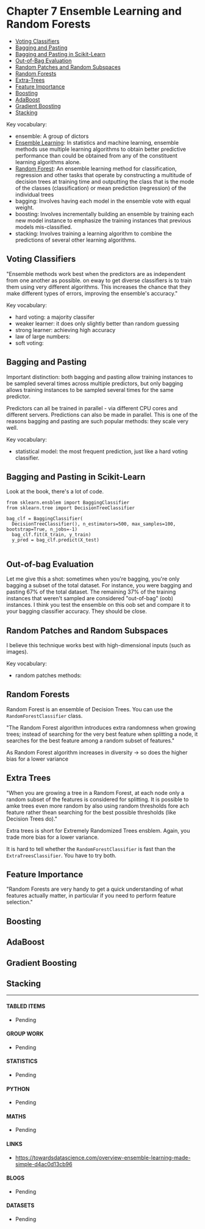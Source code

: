 # Chapter 7 Ensemble Learning and Random Forests

- [Voting Classifiers](#voting-classifiers)
- [Bagging and Pasting](#bagging-and-pasting)
- [Bagging and Pasting in Scikit-Learn](#bagging-and-pasting-in-scikit-learn)
- [Out-of-Bag Evaluation](#out-of-bag-evaluation)
- [Random Patches and Random Subspaces](#random-patches-and-random-subspaces)
- [Random Forests](#random-forests)
- [Extra-Trees](#extra-trees)
- [Feature Importance](#feature-importance)
- [Boosting](#boosting)
- [AdaBoost](#adaboost)
- [Gradient Boosting](#gradient-boosting)
- [Stacking](#stacking)

Key vocabulary:
- ensemble: A group of dictors
- [Ensemble Learning](https://en.wikipedia.org/wiki/Ensemble_learning): In statistics and machine learning, ensemble methods use multiple learning algorithms to obtain better predictive performance than could be obtained from any of the constituent learning algorithms alone. 
- [Random Forest](https://en.wikipedia.org/wiki/Random_forest): An ensemble learning method for classification, regression and other tasks that operate by constructing a multitude of decision trees at training time and outputting the class that is the mode of the classes (classification) or mean prediction (regression) of the individual trees
- bagging: Involves having each model in the ensemble vote with equal weight.
- boosting: Involves incrementally building an ensemble by training each new model instance to emphasize the training instances that previous models mis-classified.
- stacking: Involves training a learning algorithm to combine the predictions of several other learning algorithms.

## Voting Classifiers

"Ensemble methods work best when the predictors are as independent from one another as possible. on eway to get diverse classifiers is to train them using very different algorithms. This increases the chance that they make different types of errors, improving the ensemble's accuracy."

Key vocabulary:
- hard voting: a majority classifer
- weaker learner: it does only slightly better than random guessing
- strong learner: achieving high accuracy
- law of large numbers: 
- soft voting:

## Bagging and Pasting

Important distinction: both bagging and pasting allow training instances to be sampled several times across multiple predictors, but only bagging allows training instances to be sampled several times for the same predictor. 

Predictors can all be trained in parallel - via different CPU cores and different servers. Predictions can also be made in parallel. This is one of the reasons bagging and pasting are such popular methods: they scale very well. 

Key vocabulary:
- statistical model: the most frequent prediction, just like a hard voting classifier. 

## Bagging and Pasting in Scikit-Learn

Look at the book, there's a lot of code.

```
from sklearn.ensblem import BaggingClassifier
from sklearn.tree import DecisionTreeClassifier

bag_clf = BaggingClassifier(
  DecisionTreeClassifier(), n_estimators=500, max_samples=100, bootstrap=True, n_jobs=-1)
  bag_clf.fit(X_train, y_train)
  y_pred = bag_clf.predict(X_test)
  
```
## Out-of-bag Evaluation

Let me give this a shot: sometimes when you're bagging, you're only bagging a subset of the total dataset. For instance, you were bagging and pasting 67% of the total dataset. The remaining 37% of the training instances that weren't sampled are considered "out-of-bag" (oob) instances. I think you test the ensemble on this oob set and compare it to your bagging classifier accuracy. They should be close. 

## Random Patches and Random Subspaces

I believe this technique works best with high-dimensional inputs (such as images). 

Key vocabulary: 
- random patches methods: 

## Random Forests

Random Forest is an ensemble of Decision Trees. You can use the ```RandomForestClassifier``` class. 

"The Random Forest algorithm introduces extra randomness when growing trees; instead of searching for the very best feature when splitting a node, it searches for the best feature among a random subset of features."

As Random Forest algorithm increases in diversity -> so does the higher bias for a lower variance

## Extra Trees

"When you are growing a tree in a Random Forest, at each node only a random subset of the features is considered for splitting. It is possible to amke trees even more random by also using random thresholds fore ach feature rather thean searching for the best possible thresholds (like Decision Trees do)."

Extra trees is short for Extremely Randomized Trees ensblem. Again, you trade more bias for a lower variance. 

It is hard to tell whether the ```RandomForestClassifier``` is fast than the ```ExtraTreesClassifier```. You have to try both. 

## Feature Importance

"Random Forests are very handy to get a quick understanding of what features actually matter, in particular if you need to perform feature selection."

## Boosting



## AdaBoost

## Gradient Boosting

## Stacking 

___

#### TABLED ITEMS
- Pending

#### GROUP WORK
- Pending

#### STATISTICS
- Pending

#### PYTHON
- Pending

#### MATHS
- Pending

#### LINKS
- https://towardsdatascience.com/overview-ensemble-learning-made-simple-d4ac0d13cb96

#### BLOGS
- Pending

#### DATASETS
- Pending
